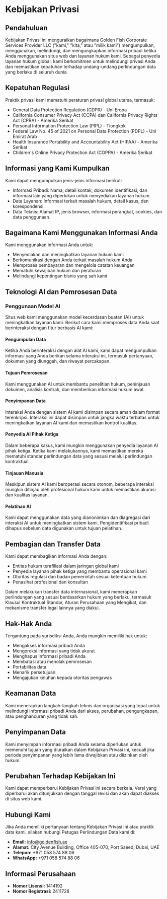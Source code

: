 # Kebijakan Privasi

## Pendahuluan

Kebijakan Privasi ini menguraikan bagaimana Golden Fish Corporate Services Provider LLC ("kami," "kita," atau "milik kami") mengumpulkan, menggunakan, melindungi, dan mengungkapkan informasi pribadi ketika Anda menggunakan situs web dan layanan hukum kami. Sebagai penyedia layanan hukum global, kami berkomitmen untuk melindungi privasi Anda dan memastikan kepatuhan terhadap undang-undang perlindungan data yang berlaku di seluruh dunia.

## Kepatuhan Regulasi

Praktik privasi kami mematuhi peraturan privasi global utama, termasuk:

- General Data Protection Regulation (GDPR) - Uni Eropa
- California Consumer Privacy Act (CCPA) dan California Privacy Rights Act (CPRA) - Amerika Serikat
- Personal Information Protection Law (PIPL) - Tiongkok
- Federal Law No. 45 of 2021 on Personal Data Protection (PDPL) - Uni Emirat Arab
- Health Insurance Portability and Accountability Act (HIPAA) - Amerika Serikat
- Children's Online Privacy Protection Act (COPPA) - Amerika Serikat

## Informasi yang Kami Kumpulkan

Kami dapat mengumpulkan jenis-jenis informasi berikut:

- Informasi Pribadi: Nama, detail kontak, dokumen identifikasi, dan informasi lain yang diperlukan untuk menyediakan layanan hukum.
- Data Layanan: Informasi terkait masalah hukum, detail kasus, dan korespondensi.
- Data Teknis: Alamat IP, jenis browser, informasi perangkat, cookies, dan data penggunaan.

## Bagaimana Kami Menggunakan Informasi Anda

Kami menggunakan informasi Anda untuk:

- Menyediakan dan meningkatkan layanan hukum kami
- Berkomunikasi dengan Anda terkait masalah hukum Anda
- Memproses pembayaran dan mengelola catatan keuangan
- Mematuhi kewajiban hukum dan peraturan
- Melindungi kepentingan bisnis yang sah kami

## Teknologi AI dan Pemrosesan Data

### Penggunaan Model AI

Situs web kami menggunakan model kecerdasan buatan (AI) untuk meningkatkan layanan kami. Berikut cara kami memproses data Anda saat berinteraksi dengan fitur berbasis AI kami:

#### Pengumpulan Data

Ketika Anda berinteraksi dengan alat AI kami, kami dapat mengumpulkan informasi yang Anda berikan selama interaksi ini, termasuk pertanyaan, dokumen yang diunggah, dan riwayat percakapan.

#### Tujuan Pemrosesan

Kami menggunakan AI untuk membantu penelitian hukum, peninjauan dokumen, analisis kontrak, dan memberikan informasi hukum awal.

#### Penyimpanan Data

Interaksi Anda dengan sistem AI kami disimpan secara aman dalam format terenkripsi. Interaksi ini dapat disimpan untuk jangka waktu terbatas untuk meningkatkan layanan AI kami dan memastikan kontrol kualitas.

#### Penyedia AI Pihak Ketiga

Dalam beberapa kasus, kami mungkin menggunakan penyedia layanan AI pihak ketiga. Ketika kami melakukannya, kami memastikan mereka mematuhi standar perlindungan data yang sesuai melalui perlindungan kontraktual.

#### Tinjauan Manusia

Meskipun sistem AI kami beroperasi secara otonom, beberapa interaksi mungkin ditinjau oleh profesional hukum kami untuk memastikan akurasi dan kualitas layanan.

#### Pelatihan AI

Kami dapat menggunakan data yang dianonimkan dan diagregasi dari interaksi AI untuk meningkatkan sistem kami. Pengidentifikasi pribadi dihapus sebelum data digunakan untuk tujuan pelatihan.

## Pembagian dan Transfer Data

Kami dapat membagikan informasi Anda dengan:

- Entitas hukum terafiliasi dalam jaringan global kami
- Penyedia layanan pihak ketiga yang membantu operasional kami
- Otoritas regulasi dan badan pemerintah sesuai ketentuan hukum
- Penasihat profesional dan konsultan

Dalam melakukan transfer data internasional, kami menerapkan perlindungan yang sesuai berdasarkan hukum yang berlaku, termasuk Klausul Kontraktual Standar, Aturan Perusahaan yang Mengikat, dan mekanisme transfer legal lainnya yang diakui.

## Hak-Hak Anda

Tergantung pada yurisdiksi Anda, Anda mungkin memiliki hak untuk:

- Mengakses informasi pribadi Anda
- Mengoreksi informasi yang tidak akurat
- Menghapus informasi pribadi Anda
- Membatasi atau menolak pemrosesan
- Portabilitas data
- Menarik persetujuan
- Mengajukan keluhan kepada otoritas pengawas

## Keamanan Data

Kami menerapkan langkah-langkah teknis dan organisasi yang tepat untuk melindungi informasi pribadi Anda dari akses, perubahan, pengungkapan, atau penghancuran yang tidak sah.

## Penyimpanan Data

Kami menyimpan informasi pribadi Anda selama diperlukan untuk memenuhi tujuan yang diuraikan dalam Kebijakan Privasi ini, kecuali jika periode penyimpanan yang lebih lama diwajibkan atau diizinkan oleh hukum.

## Perubahan Terhadap Kebijakan Ini

Kami dapat memperbarui Kebijakan Privasi ini secara berkala. Versi yang diperbarui akan ditunjukkan dengan tanggal revisi dan akan dapat diakses di situs web kami.

## Hubungi Kami

Jika Anda memiliki pertanyaan tentang Kebijakan Privasi ini atau praktik data kami, silakan hubungi Petugas Perlindungan Data kami di:

- **Email:** info@goldenfish.ae
- **Alamat:** City Avenue Building, Office 405-070, Port Saeed, Dubai, UAE
- **Telepon:** +971 058 574 88 06
- **WhatsApp:** +971 058 574 88 06

## Informasi Perusahaan

- **Nomor Lisensi:** 1414192
- **Nomor Registrasi:** 2411728